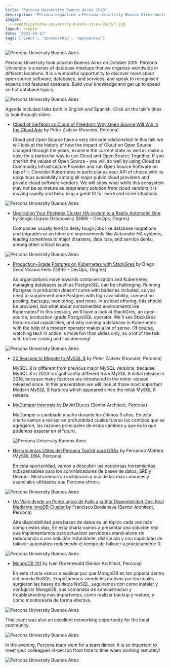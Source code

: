 ```yaml
---
title: "Percona University Buenos Aires 2023"
description: "Percona organised a Percona University Buenos Aires meetup in Argentina at October 20th, 2023."
images:
  - events/percona-university-buenos-aires-2023/7.jpg
layout: single
date: "2023-10-13"
tags: ['Event', 'sponsorship', 'opensource']
---
```

![Percona University Buenos Aires](/events/percona-university-buenos-aires-2023/1.jpg)

Percona University took place in Buenos Aires on October 20th. Percona University is a series of database meetups that we organize worldwide in different locations. It is a wonderful opportunity to discover more about open source software, databases, and services, and speak to recognised experts and featured speakers. Build your knowledge and get up to speed on hot database topics.

![Percona University Buenos Aires](/events/percona-university-buenos-aires-2023/2.jpg)

Agenda included talks both in English and Spanish. Click on the talk's titles to look through slides. 

* [Cloud of Serfdom vs Cloud of Freedom: Why Open Source Will Win in the Cloud Age](https://drive.google.com/file/d/19yQ7IfnUrw0Qe9qzfxmITY1MzUtBQMcr/view?usp=sharing) by Peter Zaitsev (Founder, Percona)

  Cloud and Open Source have a very intricate relationship! In this talk we will look at the history of how the impact of Cloud on Open Source changed through the years, examine the current state as well as make a case for a particular way to use Cloud and Open Source Together. If you cherish the values of Open Source - you will do well by using Cloud as Commodity Infrastructure Provider and run Open Source Software on top of it. Consider Kubernetes in particular as your API of choice with its ubiquitous availability among all major public cloud providers and private cloud software vendors. We will show what while this ecosystem may not be as mature as proprietary solution from cloud vendors it is moving rapidly and becoming a great fit for more and more situations.

![Percona University Buenos Aires](/events/percona-university-buenos-aires-2023/3.jpg)

* [Upgrading Your Postgres Cluster HA system to a Really Automatic One](https://drive.google.com/file/d/1yLEzmBoOjit4DSsNM2naVSb4fWFi24Yh/view?usp=sharing) by Sergio *Cepxio* Ostapowicz (DBRE - DevOps, Ongres)

  Companies usually tend to delay tough jobs like database migrations and upgrades or architecture improvements like Automatic HA systems, leading sometimes to major disasters, data loss, and service denial, among other critical issues.

![Percona University Buenos Aires](/events/percona-university-buenos-aires-2023/5.jpg)

* [Production-Grade Postgres on Kubernetes with StackGres](https://drive.google.com/file/d/19Sw8hzmnAKfXHcLIZif66dwV1GYrVVEJ/view?usp=sharing) by Diego *Seed Vicious* Feito (DBRE - DevOps, Ongres)

  As organizations move towards containerization and Kubernetes, managing databases such as PostgreSQL can be challenging. Running Postgres in production doesn't come with batteries included, as you need to supplement core Postgres with high availability, connection pooling, backups, monitoring, and more. In a cloud offering, this should be provided, but what about containerized environments like Kubernetes?
  In this session, we'll have a look at StackGres, an open-source, production-grade PostgreSQL operator. We'll see StackGres' features and capabilities, and why running a database in Kubernetes with the help of a modern operator makes a lot of sense. Of course, watching tech in action is more fun than slides only, so a lot of the talk with be live coding and live demoing!

![Percona University Buenos Aires](/events/percona-university-buenos-aires-2023/4.jpg)

* [22 Reasons to Migrate to MySQL 8](https://drive.google.com/file/d/1xGAv-8jFEwCqYKuHcm2I7gTJ4MKWH4j1/view?usp=sharing) by Peter Zaitsev (Founder, Percona)

  MySQL 8 is different from previous major MySQL versions, because MySQL 8 in 2023 is significantly different from MySQL 8 initial release in 2018, because many features are introduced in the minor version released since. In this presentation we will look at those most important Modern MySQL 8 features which appeared since the initial MySQL 8 release.

* [MyDumper Internals](https://drive.google.com/file/d/1TAt3Uy_FexRIcQ8afEjyXFOvB2syG6AL/view?usp=sharing) by David Ducos (Senior Architect, Percona)

  MyDumper a cambiado mucho durante los últimos 3 años. En esta charla vamos a revisar en profundidad cuales fueron los cambios que se agregaron, las razones principales de estos cambios y que es lo que podemos esperar en el futuro.

  ![Percona University Buenos Aires](/events/percona-university-buenos-aires-2023/6.jpg)

* [Herramientas Útiles del Percona Toolkit para DBAs](https://drive.google.com/file/d/1ST8Rtj8Khu-7173N4sKezyiBguIEyFJi/view?usp=sharing) by Fernando Mattera (MySQL DBA, Percona)

  En esta oportunidad, vamos a descubrir las poderosas herramientas indispensables para los administradores de bases de datos, SRE y Devops. Mostraremos su instalación y uso de las más comunes y esenciales utilidades que Percona ofrece.

![Percona University Buenos Aires](/events/percona-university-buenos-aires-2023/12.jpg)

* [Un Viaje desde un Punto único de Fallo a la Alta Disponibilidad Casi Real Mediante InnoDB Cluster](https://drive.google.com/file/d/1FxSdmSCsr8-gOlyZh8b7znzR3BWHBWL_/view?usp=sharing)  by Francisco Bordenave (Senior Architect, Percona)

  Alta disponibilidad para bases de datos es un tópico cada vez más comųn estos dias, En esta charla vamos a presentar una solución real que implementamos para actualizar servidores stand-alone sin redundancia a una solución redundante, distribuida y con capacidad de failover automático reduciendo el tiempo de failover a prácticamente 0.

![Percona University Buenos Aires](/events/percona-university-buenos-aires-2023/8.jpg)

* [MongoDB 101](https://drive.google.com/file/d/1SEgnowvZINjOBe77tRK75bzbSq6b0ggy/view?usp=sharing) by Ivan Groenewold (Senior Architect, Percona)

  En esta charla vamos a explicar por que MongoDB es tan popular dentro del mundo NoSQL. Empezaremos viendo los motivos por los cuales surgieron las bases de datos NoSQL, seguiremos con como instalar y configurar MongoDB, sus comandos de administracion y troubleshooting mas importantes, como realizar backup y restore, y como monitorearla de forma efectiva.

![Percona University Buenos Aires](/events/percona-university-buenos-aires-2023/9.jpg)

This event was also an excellent networking opportunity for the local community. 


![Percona University Buenos Aires](/events/percona-university-buenos-aires-2023/10.jpg)

In the evening, Percona team went for a team dinner. It is so important to meet your colleagues in-person from time to time when working remotely!

![Percona University Buenos Aires](/events/percona-university-buenos-aires-2023/11.jpg)
